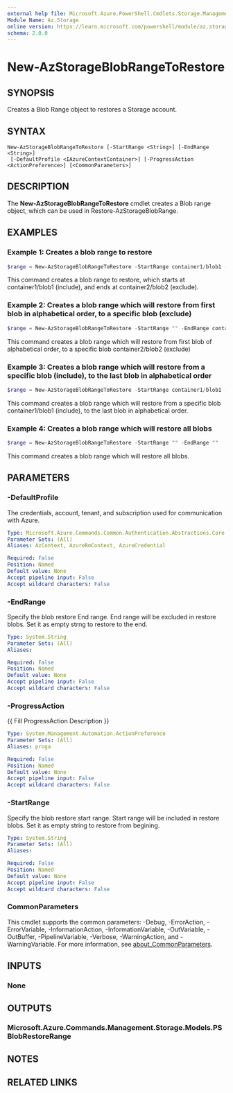 ```yaml
---
external help file: Microsoft.Azure.PowerShell.Cmdlets.Storage.Management.dll-Help.xml
Module Name: Az.Storage
online version: https://learn.microsoft.com/powershell/module/az.storage/new-azstorageblobrangetorestore
schema: 2.0.0
---
```


# New-AzStorageBlobRangeToRestore

## SYNOPSIS
Creates a Blob Range object to restores a Storage account.

## SYNTAX

```
New-AzStorageBlobRangeToRestore [-StartRange <String>] [-EndRange <String>]
 [-DefaultProfile <IAzureContextContainer>] [-ProgressAction <ActionPreference>] [<CommonParameters>]
```

## DESCRIPTION
The **New-AzStorageBlobRangeToRestore** cmdlet creates a Blob range object, which can be used in Restore-AzStorageBlobRange.

## EXAMPLES

### Example 1: Creates a blob range to restore
```powershell
$range = New-AzStorageBlobRangeToRestore -StartRange container1/blob1 -EndRange container2/blob2
```

This command creates a blob range to restore, which starts at container1/blob1 (include), and ends at container2/blob2 (exclude).

### Example 2: Creates a blob range which will restore from first blob in alphabetical order, to a specific blob (exclude)
```powershell
$range = New-AzStorageBlobRangeToRestore -StartRange "" -EndRange container2/blob2
```

This command creates a blob range which will restore from first blob of alphabetical order, to a specific blob container2/blob2 (exclude)

### Example 3: Creates a blob range which will restore from a specific blob (include), to the last blob in alphabetical order
```powershell
$range = New-AzStorageBlobRangeToRestore -StartRange container1/blob1 -EndRange ""
```

This command creates a blob range which will restore from a specific blob container1/blob1 (include), to the last blob in alphabetical order.

### Example 4: Creates a blob range which will restore all blobs
```powershell
$range = New-AzStorageBlobRangeToRestore -StartRange "" -EndRange ""
```

This command creates a blob range which will restore all blobs.

## PARAMETERS

### -DefaultProfile
The credentials, account, tenant, and subscription used for communication with Azure.

```yaml
Type: Microsoft.Azure.Commands.Common.Authentication.Abstractions.Core.IAzureContextContainer
Parameter Sets: (All)
Aliases: AzContext, AzureRmContext, AzureCredential

Required: False
Position: Named
Default value: None
Accept pipeline input: False
Accept wildcard characters: False
```

### -EndRange
Specify the blob restore End range.
End range will be excluded in restore blobs.
Set it as empty strng to restore to the end.

```yaml
Type: System.String
Parameter Sets: (All)
Aliases:

Required: False
Position: Named
Default value: None
Accept pipeline input: False
Accept wildcard characters: False
```

### -ProgressAction
{{ Fill ProgressAction Description }}

```yaml
Type: System.Management.Automation.ActionPreference
Parameter Sets: (All)
Aliases: proga

Required: False
Position: Named
Default value: None
Accept pipeline input: False
Accept wildcard characters: False
```

### -StartRange
Specify the blob restore start range.
Start range will be included in restore blobs.
Set it as empty string to restore from begining.

```yaml
Type: System.String
Parameter Sets: (All)
Aliases:

Required: False
Position: Named
Default value: None
Accept pipeline input: False
Accept wildcard characters: False
```

### CommonParameters
This cmdlet supports the common parameters: -Debug, -ErrorAction, -ErrorVariable, -InformationAction, -InformationVariable, -OutVariable, -OutBuffer, -PipelineVariable, -Verbose, -WarningAction, and -WarningVariable. For more information, see [about_CommonParameters](http://go.microsoft.com/fwlink/?LinkID=113216).

## INPUTS

### None

## OUTPUTS

### Microsoft.Azure.Commands.Management.Storage.Models.PSBlobRestoreRange

## NOTES

## RELATED LINKS
